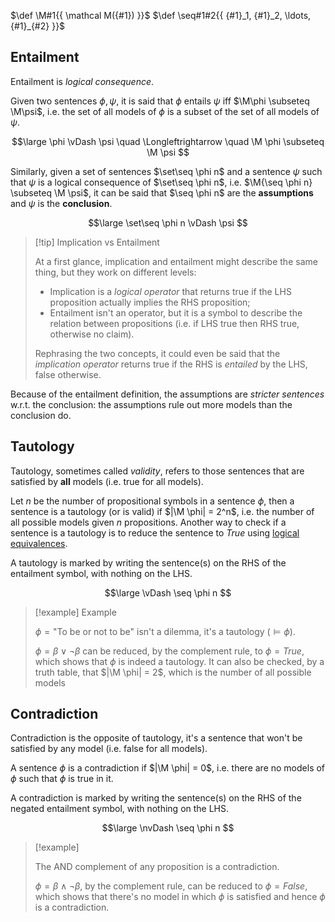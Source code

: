 $\def \M#1{{ \mathcal M({#1}) }}$
$\def \seq#1#2{{ {#1}_1, {#1}_2, \ldots, {#1}_{#2} }}$

## Entailment

Entailment is *logical consequence*. 

Given two sentences $\phi, \psi$, it is said that $\phi$ entails $\psi$ iff $\M\phi \subseteq \M\psi$, i.e. the set of all models of $\phi$ is a subset of the set of all models of $\psi$.

$$\large
	\phi \vDash \psi
	\quad \Longleftrightarrow \quad
	\M \phi \subseteq \M \psi
$$

Similarly, given a set of sentences $\set\seq \phi n$ and a sentence $\psi$ such that $\psi$ is a logical consequence of $\set\seq \phi n$, i.e. $\M{\seq \phi n} \subseteq \M \psi$, it can be  said that $\seq \phi n$ are the **assumptions** and $\psi$ is the **conclusion**.

$$\large
	\set\seq \phi n \vDash \psi
$$

> [!tip] Implication vs Entailment
> 
> At a first glance, implication and entailment might describe the same thing, but they work on different levels:
> 
> - Implication is a *logical operator* that returns true if the LHS proposition actually implies the RHS proposition;
> - Entailment isn't an operator, but it is a symbol to describe the relation between propositions (i.e. if LHS true then RHS true, otherwise no claim).
> 
> Rephrasing the two concepts, it could even be said that the *implication operator* returns true if the RHS is *entailed* by the LHS, false otherwise.

Because of the entailment definition, the assumptions are *stricter sentences* w.r.t. the conclusion: the assumptions rule out more models than the conclusion do.

## Tautology

Tautology, sometimes called *validity*, refers to those sentences that are satisfied by **all** models (i.e. true for all models).

Let $n$ be the number of propositional symbols in a sentence $\phi$, then a sentence is a tautology (or is valid) if $|\M \phi| = 2^n$, i.e. the number of all possible models given $n$ propositions. Another way to check if a sentence is a tautology is to reduce the sentence to $True$ using [logical equivalences](/AI%20and%20ML/Unit%201/Propositional%20Logic/Logical%20Operators.md#Equivalences).

A tautology is marked by writing the sentence(s) on the RHS of the entailment symbol, with nothing on the LHS.

$$\large
	\vDash \seq \phi n
$$

> [!example] Example
> 
> $\phi = \text{"To be or not to be"}$ isn't a dilemma, it's a tautology ($\vDash \phi$).
> 
> $\phi = \beta \lor \lnot\beta$ can be reduced, by the complement rule, to $\phi = True$, which shows that $\phi$ is indeed a tautology. It can also be checked, by a truth table, that $|\M \phi| = 2$, which is the number of all possible models

## Contradiction

Contradiction is the opposite of tautology, it's a sentence that won't be satisfied by any model (i.e. false for all models).

A sentence $\phi$ is a contradiction if $|\M \phi| = 0$, i.e. there are no models of $\phi$ such that $\phi$ is true in it.

A contradiction is marked by writing the sentence(s) on the RHS of the negated entailment symbol, with nothing on the LHS.

$$\large
	\nvDash \seq \phi n
$$

> [!example]
> 
> The AND complement of any proposition is a contradiction.
> 
> $\phi = \beta \land \lnot\beta$, by the complement rule, can be reduced to $\phi = False$, which shows that there's no model in which $\phi$ is satisfied and hence $\phi$ is a contradiction.
